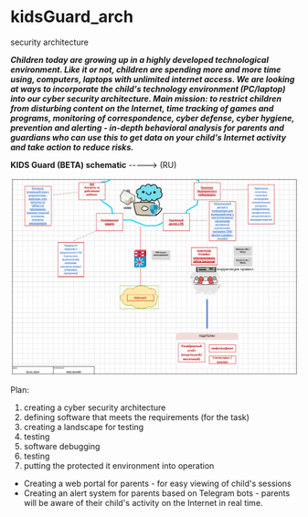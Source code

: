 # kidsGuard_arch
 security architecture

***Children today are growing up in a highly developed technological environment. Like it or not, children are spending more and more time using, computers, laptops with unlimited internet access. We are looking at ways to incorporate the child's technology environment (PC/laptop) into our cyber security architecture. Main mission: to restrict children from disturbing content on the Internet, time tracking of games and programs, monitoring of correspondence, cyber defense, cyber hygiene, prevention and alerting - in-depth behavioral analysis for parents and guardians who can use this to get data on your child's Internet activity and take action to reduce risks.***

__KIDS Guard (BETA) schematic__ -----> (RU)
<p align="center">
  <img src="https://github.com/kidsguard/kidsGuard_arch/blob/main/png/Temparchguardkids.png" />
</p>


Plan:
1. сreating a cyber security architecture
2. defining software that meets the requirements (for the task)
3. creating a landscape for testing
4. testing
5. software debugging
6. testing
7. putting the protected it environment into operation

- Creating a web portal for parents - for easy viewing of child's sessions
- Сreating an alert system for parents based on Telegram bots - parents will be aware of their child's activity on the Internet in real time.
